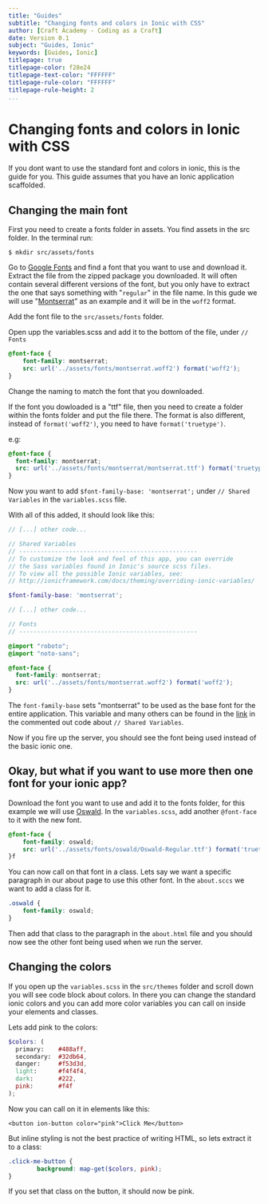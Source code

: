 ```yaml
---
title: "Guides"
subtitle: "Changing fonts and colors in Ionic with CSS"
author: [Craft Academy - Coding as a Craft]
date: Version 0.1
subject: "Guides, Ionic"
keywords: [Guides, Ionic]
titlepage: true
titlepage-color: f28e24
titlepage-text-color: "FFFFFF"
titlepage-rule-color: "FFFFFF"
titlepage-rule-height: 2
...
```


# Changing fonts and colors in Ionic with CSS

If you dont want to use the standard font and colors in ionic, this is the guide for you. This guide assumes that you have an Ionic application scaffolded. 

## Changing the main font

First you need to create a fonts folder in assets. You find assets in the src folder.
In the terminal run:

 `$ mkdir src/assets/fonts`

Go to [Google Fonts](https://fonts.google.com/) and find a font that you want to use and download it. Extract the file from the zipped package you downloaded. It will often contain several different versions of the font, but you only have to extract the one that says something with "`regular`" in the file name. In this gude we will use "[Montserrat](https://fonts.google.com/specimen/Montserrat)" as an example and it will be in the `woff2` format.

Add the font file to the `src/assets/fonts` folder.

Open upp the variables.scss and add it to the bottom of the file, under `// Fonts`

```scss
@font-face {
    font-family: montserrat;
    src: url('../assets/fonts/montserrat.woff2') format('woff2');
}
```
Change the naming to match the font that you downloaded. 

If the font you dowloaded is a "ttf" file, then you need to create a folder within the fonts folder and put the file there. The format is also different, instead of `format('woff2')`, you need to have `format('truetype')`. 

e.g:
```scss
@font-face {
  font-family: montserrat;
  src: url('../assets/fonts/montserrat/montserrat.ttf') format('truetype');
}
```  
Now you want to add `$font-family-base: 'montserrat';` under `// Shared Variables` in the `variables.scss` file.

With all of this added, it should look like this:
```scss
// [...] other code...

// Shared Variables
// --------------------------------------------------
// To customize the look and feel of this app, you can override
// the Sass variables found in Ionic's source scss files.
// To view all the possible Ionic variables, see:
// http://ionicframework.com/docs/theming/overriding-ionic-variables/

$font-family-base: 'montserrat';

// [...] other code...

// Fonts
// --------------------------------------------------

@import "roboto";
@import "noto-sans";

@font-face {
  font-family: montserrat;
  src: url('../assets/fonts/montserrat.woff2') format('woff2');
}

```

The `font-family-base` sets "montserrat" to be used as the base font for the entire application. This variable and many others can be found in the [link](http://ionicframework.com/docs/theming/overriding-ionic-variables/) in the commented out code about `// Shared Variables`.

Now if you fire up the server, you should see the font being used instead of the basic ionic one.

## Okay, but what if you want to use more then one font for your ionic app?

Download the font you want to use and add it to the fonts folder, for this example we will use [Oswald](https://fonts.google.com/specimen/Oswald).
In the `variables.scss`, add another `@font-face` to it with the new font. 

```scss
@font-face {
    font-family: oswald;
    src: url('../assets/fonts/oswald/Oswald-Regular.ttf') format('truetype');
}f
```
You can now call on that font in a class. Lets say we want a specific paragraph in our about page to use this other font. In the `about.sccs` we want to add a class for it. 

```scss
.oswald {
    font-family: oswald;
}
```

Then add that class to the paragraph in the `about.html` file and you should now see the other font being used when we run the server. 
## Changing the colors

If you open up the `variables.scss` in the `src/themes` folder and scroll down you will see code block about colors. In there you can change the standard ionic colors and you can add more color variables you can call on inside your elements and classes.

Lets add pink to the colors:
```scss
$colors: (
  primary:    #488aff,
  secondary:  #32db64,
  danger:     #f53d3d,
  light:      #f4f4f4,
  dark:       #222,
  pink:       #f4f
);
```
Now you can call on it in elements like this:

`<button ion-button color="pink">Click Me</button>`

But inline styling is not the best practice of writing HTML, so lets extract it to a class:

```scss
.click-me-button {
        background: map-get($colors, pink);
}
```

If you set that class on the button, it should now be pink. 
